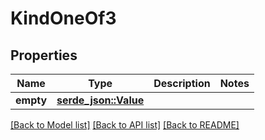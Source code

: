 # KindOneOf3

## Properties

Name | Type | Description | Notes
------------ | ------------- | ------------- | -------------
**empty** | [**serde_json::Value**](.md) |  | 

[[Back to Model list]](../README.md#documentation-for-models) [[Back to API list]](../README.md#documentation-for-api-endpoints) [[Back to README]](../README.md)


